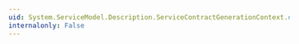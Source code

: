 ```yaml
---
uid: System.ServiceModel.Description.ServiceContractGenerationContext.#ctor(System.ServiceModel.Description.ServiceContractGenerator,System.ServiceModel.Description.ContractDescription,System.CodeDom.CodeTypeDeclaration)
internalonly: False
---
```


